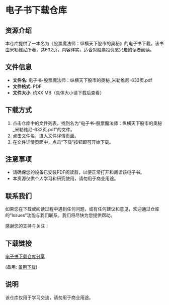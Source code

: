 # 电子书下载仓库

## 资源介绍

本仓库提供了一本名为《股票魔法师：纵横天下股市的奥秘》的电子书下载。该书由米勒维尼所著，共632页，内容详实，适合对股票投资感兴趣的读者阅读。

## 文件信息

- **文件名**: 电子书-股票魔法师：纵横天下股市的奥秘_米勒维尼-632页.pdf
- **文件格式**: PDF
- **文件大小**: 约XX MB（具体大小请下载后查看）

## 下载方式

1. 点击仓库中的文件列表，找到名为“电子书-股票魔法师：纵横天下股市的奥秘_米勒维尼-632页.pdf”的文件。
2. 点击文件名，进入文件详情页面。
3. 在文件详情页面中，点击“下载”按钮即可开始下载。

## 注意事项

- 请确保您的设备已安装PDF阅读器，以便正常打开和阅读该电子书。
- 本资源仅供个人学习和研究使用，请勿用于商业用途。

## 联系我们

如果您在下载或阅读过程中遇到任何问题，或有任何建议和意见，欢迎通过仓库的“Issues”功能与我们联系。我们将尽快为您提供帮助。

感谢您的支持与关注！

## 下载链接
[电子书下载仓库分享](https://pan.quark.cn/s/ee89047c166c) 

(备用: [备用下载](https://pan.baidu.com/s/1axf8Luwg8WHZRYTIk8liXA?pwd=1234))

## 说明

该仓库仅用于学习交流，请勿用于商业用途。
